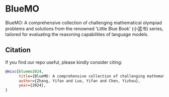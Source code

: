 # BlueMO
BlueMO: A comprehensive collection of challenging mathematical olympiad problems and solutions from the renowned 'Little Blue Book' (小蓝书) series, tailored for evaluating the reasoning capabilities of language models.



## Citation
If you find our repo useful, please kindly consider citing:

```bibtex
@misc{bluemo2024,
      title={BlueMO: A comprehensive collection of challenging mathematical olympiad problems from the little blue book series.}, 
      author={Zhang, Yifan and Luo, Yifan and Chen, Yizhou},
      year={2024},
}
```

